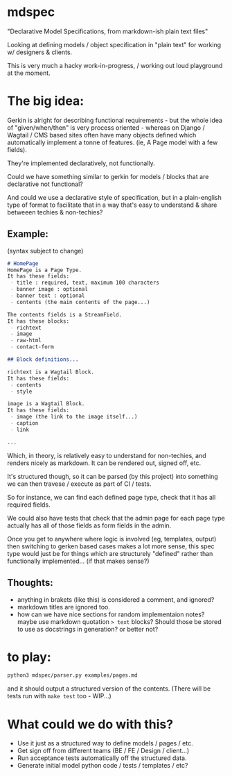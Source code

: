# mdspec
"Declarative Model Specifications, from markdown-ish plain text files"

Looking at defining models / object specification in "plain text"
for working w/ designers &amp; clients. 

This is very much a hacky work-in-progress, / working out loud playground at the moment. 

# The big idea:

Gerkin is alright for describing functional requirements - but the whole
idea of "given/when/then" is very process oriented - whereas on 
Django / Wagtail / CMS based sites often have many objects defined
which automatically implement a tonne of features. (ie, A Page model
with a few fields).

They're implemented declaratively, not functionally.

Could we have something similar to gerkin for models / blocks that are declarative
not functional?

And could we use a declarative style of specification, but in a plain-english type
of format to facilitate that in a way that's easy to understand & share betweeen
techies & non-techies?

## Example:
(syntax subject to change)

```markdown
# HomePage
HomePage is a Page Type.
It has these fields:
 - title : required, text, maximum 100 characters
 - banner image : optional
 - banner text : optional
 - contents (the main contents of the page...)

The contents fields is a StreamField.
It has these blocks:
 - richtext
 - image
 - raw-html
 - contact-form

## Block definitions...

richtext is a Wagtail Block.
It has these fields:
 - contents
 - style

image is a Wagtail Block.
It has these fields:
 - image (the link to the image itself...)
 - caption
 - link

...
```

Which, in theory, is relatively easy to understand for non-techies,
and renders nicely as markdown.  It can be rendered out, signed off,
etc.

It's structured though, so it can be parsed (by this project) into
something we can then travese / execute as part of CI / tests.

So for instance, we can find each defined page type, check that it
has all required fields.

We could also have tests that check that the admin page for each page
type actually has all of those fields as form fields in the admin.

Once you get to anywhere where logic is involved (eg, templates, output)
then switching to gerken based cases makes a lot more sense, this
spec type would just be for things which are structurely "defined" rather
than functionally implemented... (if that makes sense?)

## Thoughts:

- anything in brakets (like this) is considered a comment, and ignored?
- markdown titles are ignored too.
- how can we have nice sections for random implementaion notes?
  maybe use markdown quotation `> text` blocks?  Should those be
  stored to use as docstrings in generation? or better not?

# to play:


```sh
python3 mdspec/parser.py examples/pages.md
```
and it should output a structured version of the contents.
(There will be tests run with `make test` too - WIP...)

# What could we do with this?

- Use it just as a structured way to define models / pages / etc.
- Get sign off from different teams (BE / FE / Design / client...)
- Run acceptance tests automatically off the structured data.
- Generate initial model python code / tests / templates / etc?
